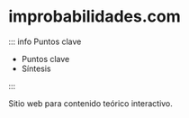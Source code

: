 # improbabilidades.com

::: info Puntos clave

- Puntos clave
- Síntesis

:::

Sitio web para contenido teórico interactivo.
